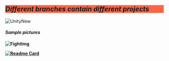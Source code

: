 <h2 style="background-color:rgb(255, 99, 71);"><b><i>Different branches contain different projects</i></b></h2>

![UnityNew](https://user-images.githubusercontent.com/55481788/194673942-78370651-ba65-4ecf-b6d4-84a264bfd48e.png)


<h4><b> <i>Sample pictures</i></b><h4>

![FightImg](https://user-images.githubusercontent.com/55481788/194673036-b5e40bb5-1504-471e-b168-40d4fa00148c.JPG)

  
 [![Readme Card](https://github-readme-stats.vercel.app/api/pin/?username=anuraghazra&repo=github-readme-stats)](https://github.com/GeniusWeeb/CustomRenderPipeline)
